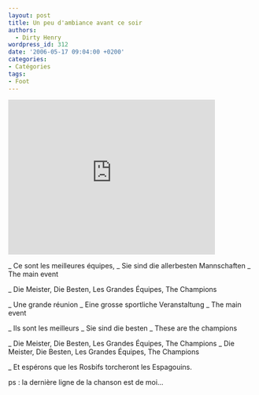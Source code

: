 ```yaml
---
layout: post
title: Un peu d'ambiance avant ce soir
authors:
  - Dirty Henry
wordpress_id: 312
date: '2006-05-17 09:04:00 +0200'
categories:
- Catégories
tags:
- Foot
---
```

<iframe width="420" height="315" src="http://www.youtube.com/embed/BgomX3qD-iA" frameborder="0" allowfullscreen></iframe>

_ Ce sont les meilleures équipes,
_ Sie sind die allerbesten Mannschaften
_ The main event

_ Die Meister, Die Besten, Les Grandes Équipes, The Champions

_ Une grande réunion
_ Eine grosse sportliche Veranstaltung
_ The main event

_ Ils sont les meilleurs
_ Sie sind die besten
_ These are the champions

_ Die Meister, Die Besten, Les Grandes Équipes, The Champions
_ Die Meister, Die Besten, Les Grandes Équipes, The Champions

_ Et espérons que les Rosbifs torcheront les Espagouins.

ps : la dernière ligne de la chanson est de moi…
